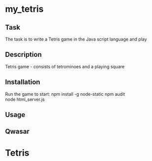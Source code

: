 # my_tetris

## Task

The task is to write a Tetris game in the Java script language and play

## Description

Tetris game - consists of tetrominoes and a playing square

## Installation

Run the game to start:
npm install -g node-static
npm audit        
node html_server.js 

## Usage

## Qwasar
# Tetris
